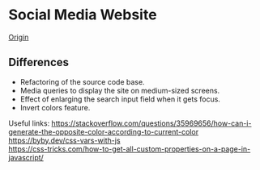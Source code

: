 
# Social Media Website

[Origin](https://www.youtube.com/watch?v=0ihPVIrf_Dw)

## Differences

- Refactoring of the source code base.
- Media queries to display the site on medium-sized screens.
- Effect of enlarging the search input field when it gets focus.
- Invert colors feature.


Useful links:
https://stackoverflow.com/questions/35969656/how-can-i-generate-the-opposite-color-according-to-current-color  
https://byby.dev/css-vars-with-js  
https://css-tricks.com/how-to-get-all-custom-properties-on-a-page-in-javascript/  